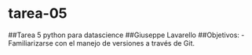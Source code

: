 # tarea-05
##Tarea 5 python para datascience
##Giuseppe Lavarello
##Objetivos:
-Familiarizarse con el manejo de versiones a través de Git.

